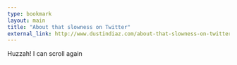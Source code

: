 ```yaml
---
type: bookmark
layout: main
title: "About that slowness on Twitter"
external_link: http://www.dustindiaz.com/about-that-slowness-on-twitter/
---
```

Huzzah! I can scroll again

